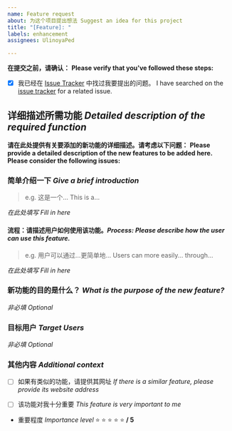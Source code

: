 ```yaml
---
name: Feature request
about: 为这个项目提出想法 Suggest an idea for this project
title: "[Feature]: "
labels: enhancement
assignees: UlinoyaPed

---
```


**在提交之前，请确认：**
**Please verify that you've followed these steps:**

- [x] 我已经在 [Issue Tracker](../issues) 中找过我要提出的问题。 I have searched on the [issue tracker](../issues) for a related issue.

## 详细描述所需功能 *Detailed description of the required function*

**请在此处提供有关要添加的新功能的详细描述。请考虑以下问题：**
**Please provide a detailed description of the new features to be added here. Please consider the following issues:**

### 简单介绍一下 *Give a brief introduction*
> e.g. 这是一个… This is a...

_在此处填写 Fill in here_

#### 流程：请描述用户如何使用该功能。*Process: Please describe how the user can use this feature.*
> e.g. 用户可以通过…更简单地… Users can more easily... through...

_在此处填写 Fill in here_

### 新功能的目的是什么？ *What is the purpose of the new feature?*
_非必填 Optional_

### 目标用户 *Target Users*
_非必填 Optional_

### 其他内容 *Additional context*
- [ ] 如果有类似的功能，请提供其网址 *If there is a similar feature, please provide its website address*

- [ ] 该功能对我十分重要 *This feature is very important to me*

- 重要程度 *Importance level*
:star: :star: :star: :star: :star: **/ 5**
